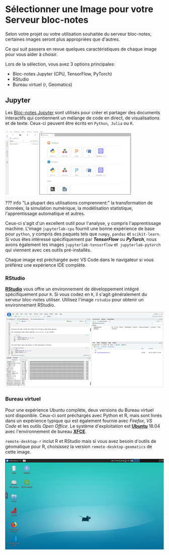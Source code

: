 # Sélectionner une Image pour votre Serveur bloc-notes

Selon votre projet ou votre utilisation souhaitée du serveur bloc-notes,
certaines images seront plus appropriées que d'autres.

Ce qui suit passera en revue quelques caractéristiques de chaque image pour vous
aider à choisir.

Lors de la sélection, vous avez 3 options principales:

- Bloc-notes Jupyter (CPU, TensorFlow, PyTorch)
- RStudio
- Bureau virtuel (r, Geomatics)

## Jupyter

Les [Bloc-notes Jupyter](https://jupyter.org/) sont utilisés pour créer et
partager des documents interactifs qui contiennent un mélange de code en direct,
de visualisations et de texte. Ceux-ci peuvent être écrits en `Python`,` Julia`
ou `R`.

![Bloc-notes Jupyter](../images/jupyter_in_action.png)

<!-- prettier-ignore -->
??? info "La plupart des utilisations comprennent:"
    la transformation de données, la simulation numérique, la modélisation statistique, l'apprentissage automatique et autres.

Ceux-ci s'agit d'un excellent outil pour l'analyse, y compris l'apprentissage
machine. L'image `jupyterlab-cpu` fournit une bonne expérience de base pour
`python`, y compris des paquets tels que `numpy`, `pandas` et `scikit-learn`. Si
vous êtes intéressé spécifiquement par **_TensorFlow_** ou **_PyTorch_**, nous
avons également les images `jupyterlab-tensorflow` et` jupyterlab-pytorch` qui
viennent avec ces outils pré-installés.

Chaque image est préchargée avec VS Code dans le navigateur si vous préférez une
expérience IDE complète.

### RStudio

**[RStudio](RStudio/)** vous offre un environnement de développement intégré
spécifiquement pour `R`. Si vous codez en `R`, il s'agit généralement du serveur
bloc-notes utiliser. Utilisez l'image `rstudio` pour obtenir un environnement
RStudio.

![RStudio](../images/rstudio_visual.png)

### Bureau virtuel

Pour une expérience Ubuntu complète, deux versions du Bureau virtuel sont
disponible. Ceux-ci sont préchargés avec Python et R, mais sont livrés dans un
expérience typique qui est également fournie avec _Firefox_, _VS Code_ et les
outils _Open Office_. Le système d'exploitation est
**[Ubuntu](https://ubuntu.com/about)** 18.04 avec l'environnement de bureau
**[XFCE](https://www.xfce.org/about)**.

`remote-desktop-r` inclut R et RStudio mais si vous avez besoin d'outils de
géomatique pour R, choisissez la version `remote-desktop-geomatics` de cette
image.

![Capture d'écran d'un bureau virtuel](../images/rd_desktop.png)
